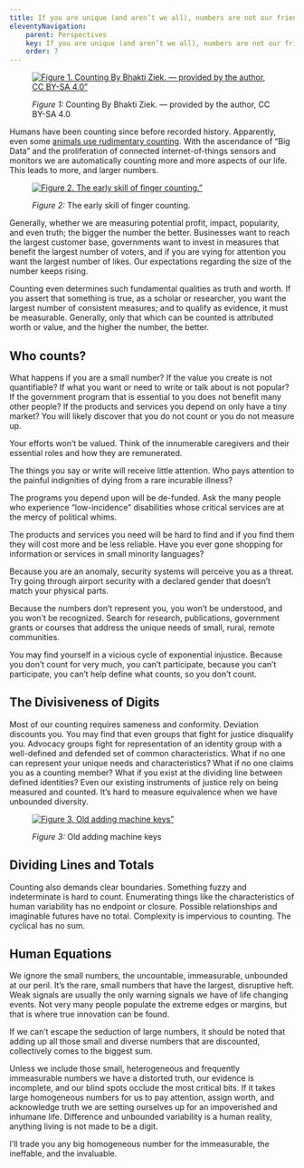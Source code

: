 ```yaml
---
title: If you are unique (and aren’t we all), numbers are not our friends
eleventyNavigation:
    parent: Perspectives
    key: If you are unique (and aren’t we all), numbers are not our friends
    order: 7
---
```


<figure>

[![Figure 1. Counting By Bhakti Ziek. — provided by the author, CC BY-SA 4.0”](/assets/images/Counting.jpg)](/assets/images/Counting.jpg)

<figcaption>

*Figure 1:* Counting By Bhakti Ziek. — provided by the author, CC BY-SA 4.0

</figcaption>
</figure>

Humans have been counting since before recorded history. Apparently, even some [animals use rudimentary counting](http://www.bbc.com/future/story/20121128-animals-that-can-count).
With the ascendance of “Big Data” and the proliferation of connected internet-of-things sensors and monitors we are
automatically counting more and more aspects of our life. This leads to more, and larger numbers.

<figure>

[![Figure 2. The early skill of finger counting.”](/assets/images/FingerCounting.jpg)](/assets/images/FingerCounting.jpg)

<figcaption>

*Figure 2:* The early skill of finger counting.

</figcaption>
</figure>

Generally, whether we are measuring potential profit, impact, popularity, and even truth; the bigger the number the
better. Businesses want to reach the largest customer base, governments want to invest in measures that benefit the
largest number of voters, and if you are vying for attention you want the largest number of likes. Our expectations
regarding the size of the number keeps rising.

Counting even determines such fundamental qualities as truth and worth. If you assert that something is true, as a
scholar or researcher, you want the largest number of consistent measures; and to qualify as evidence, it must be
measurable. Generally, only that which can be counted is attributed worth or value, and the higher the number, the
better.

## Who counts?

What happens if you are a small number? If the value you create is not quantifiable? If what you want or need to write
or talk about is not popular? If the government program that is essential to you does not benefit many other people? If
the products and services you depend on only have a tiny market? You will likely discover that you do not count or you
do not measure up.

Your efforts won’t be valued. Think of the innumerable caregivers and their essential roles and how they are
remunerated.

The things you say or write will receive little attention. Who pays attention to the painful indignities of dying from
a rare incurable illness?

The programs you depend upon will be de-funded. Ask the many people who experience “low-incidence” disabilities whose
critical services are at the mercy of political whims.

The products and services you need will be hard to find and if you find them they will cost more and be less reliable.
Have you ever gone shopping for information or services in small minority languages?

Because you are an anomaly, security systems will perceive you as a threat. Try going through airport security with a
declared gender that doesn’t match your physical parts.

Because the numbers don’t represent you, you won’t be understood, and you won’t be recognized. Search for research,
publications, government grants or courses that address the unique needs of small, rural, remote communities.

You may find yourself in a vicious cycle of exponential injustice. Because you don’t count for very much, you can’t
participate, because you can’t participate, you can’t help define what counts, so you don’t count.

## The Divisiveness of Digits

Most of our counting requires sameness and conformity. Deviation discounts you. You may find that even groups that
fight for justice disqualify you. Advocacy groups fight for representation of an identity group with a well-defined and
defended set of common characteristics. What if no one can represent your unique needs and characteristics? What if no
one claims you as a counting member? What if you exist at the dividing line between defined identities? Even our
existing instruments of justice rely on being measured and counted. It’s hard to measure equivalence when we have
unbounded diversity.

<figure>

[![Figure 3. Old adding machine keys”](/assets/images/OldAddingMachine.jpg)](/assets/images/OldAddingMachine.jpg)

<figcaption>

*Figure 3:* Old adding machine keys

</figcaption>
</figure>

## Dividing Lines and Totals

Counting also demands clear boundaries. Something fuzzy and indeterminate is hard to count. Enumerating things like the
characteristics of human variability has no endpoint or closure. Possible relationships and imaginable futures have no
total. Complexity is impervious to counting. The cyclical has no sum.

## Human Equations

We ignore the small numbers, the uncountable, immeasurable, unbounded at our peril. It’s the rare, small numbers that
have the largest, disruptive heft. Weak signals are usually the only warning signals we have of life changing events.
Not very many people populate the extreme edges or margins, but that is where true innovation can be found.

If we can’t escape the seduction of large numbers, it should be noted that adding up all those small and diverse
numbers that are discounted, collectively comes to the biggest sum.

Unless we include those small, heterogeneous and frequently immeasurable numbers we have a distorted truth, our
evidence is incomplete, and our blind spots occlude the most critical bits. If it takes large homogeneous numbers for
us to pay attention, assign worth, and acknowledge truth we are setting ourselves up for an impoverished and inhumane
life. Difference and unbounded variability is a human reality, anything living is not made to be a digit.

I’ll trade you any big homogeneous number for the immeasurable, the ineffable, and the invaluable.
